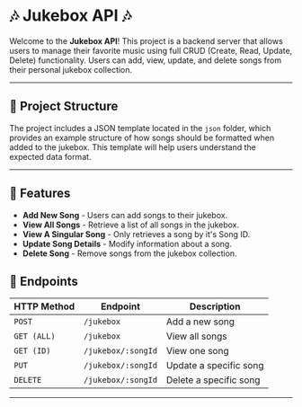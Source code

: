 # 🎶 Jukebox API 🎶

Welcome to the **Jukebox API**! This project is a backend server that allows users to manage their favorite music using full CRUD (Create, Read, Update, Delete) functionality. Users can add, view, update, and delete songs from their personal jukebox collection.

---

## 📁 Project Structure

The project includes a JSON template located in the `json` folder, which provides an example structure of how songs should be formatted when added to the jukebox. This template will help users understand the expected data format.

---

## 🚀 Features

- **Add New Song** - Users can add songs to their jukebox.
- **View All Songs** - Retrieve a list of all songs in the jukebox.
- **View A Singular Song** - Only retrieves a song by it's Song ID.
- **Update Song Details** - Modify information about a song.
- **Delete Song** - Remove songs from the jukebox collection.

## 📜 Endpoints

| HTTP Method | Endpoint           | Description            |
| ----------- | ------------------ | ---------------------- |
| `POST`      | `/jukebox`         | Add a new song         |
| `GET (ALL)` | `/jukebox`         | View all songs         |
| `GET (ID)`  | `/jukebox/:songId` | View one song          |
| `PUT`       | `/jukebox/:songId` | Update a specific song |
| `DELETE`    | `/jukebox/:songId` | Delete a specific song |

---
